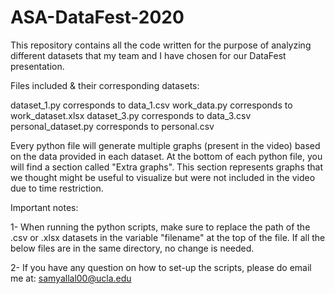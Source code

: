 # ASA-DataFest-2020
This repository contains all the code written for the purpose of analyzing different datasets that my team and I have chosen for our DataFest presentation.

Files included & their corresponding datasets:

dataset_1.py          corresponds to    data_1.csv
work_data.py          corresponds to    work_dataset.xlsx
dataset_3.py          corresponds to    data_3.csv
personal_dataset.py   corresponds to    personal.csv

Every python file will generate multiple graphs (present in the video) based on the data provided in each dataset.
At the bottom of each python file, you will find a section called "Extra graphs". This section represents graphs
that we thought might be useful to visualize but were not included in the video due to time restriction.

Important notes:

1- When running the python scripts, make sure to replace the path of the .csv or .xlsx datasets in the variable "filename"
   at the top of the file. If all the below files are in the same directory, no change is needed.
   
2- If you have any question on how to set-up the scripts, please do email me at: samyallal00@ucla.edu

